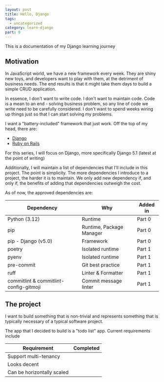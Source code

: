 ```yaml
---
layout: post
title: Hello, Django
tags:
  - uncategorized
category: learn-django
part: 0
---
```


This is a documentation of my Django learning journey

## Motivation

In JavaScript world, we have a new framework every week. They are shiny new toys, and developers want to play with them,
at the detriment of business needs. The end results is that it might take them days to build a simple CRUD application.

In essence, I don't want to write code. I don't want to maintain code. Code is a mean to an end - solving business
problem, so any line of code we write need to be carefully considered. I don't want to spend weeks wiring up things just
so that I can start solving my problems.

I want a "battery-included" framework that just work. Off the top of my head, there are:

* [Django](https://www.djangoproject.com)
* [Ruby on Rails](https://www.rubyonrails.org)

For this series, I will focus on Django, more specifically Django 5.1 (latest at the point of writing)

Additionally, I will maintain a list of dependencies that I'll include in this project. The point is simplicity. The more
dependencies I introduce to a project, the harder it is to maintain. We only add new dependency if, and only if, the benefits of adding that dependencies outweigh the cost.

As of now, the approved dependencies are:

| Dependency                             | Why                      | Added in |
|----------------------------------------|--------------------------|----------|
| Python (3.12)                          | Runtime                  | Part 0   |
| pip                                    | Runtime, Package Manager | Part 0   |
| pip - Django (v5.0)                    | Framework                | Part 0   |
| poetry                                 | Isolated runtime         | Part 1   |
| pyenv                                  | Isolated runtime         | Part 1   |
| pre-commit                             | Git best practice        | Part 1   |
| ruff                                   | Linter & Formatter       | Part 1   |
| commitlint & commitlint-config-gitmoji | Commit message linter    | Part 1   |

## The project

I want to build something that is non-trivial and represents something that is typically necessary of a typical software project.

The app that I decided to build is a "todo list" app. Current requirements include

| Requirement                | Completed |
|----------------------------|-----------|
| Support multi-tenancy      |           |
| Looks decent               |           |
| Can be horizontally scaled |           |

